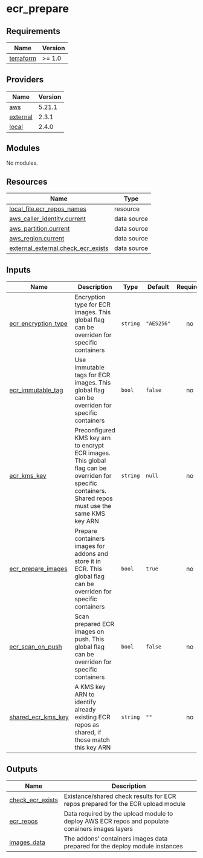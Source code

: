 # ecr_prepare

<!-- BEGINNING OF PRE-COMMIT-TERRAFORM DOCS HOOK -->
## Requirements

| Name | Version |
|------|---------|
| <a name="requirement_terraform"></a> [terraform](#requirement\_terraform) | >= 1.0 |

## Providers

| Name | Version |
|------|---------|
| <a name="provider_aws"></a> [aws](#provider\_aws) | 5.21.1 |
| <a name="provider_external"></a> [external](#provider\_external) | 2.3.1 |
| <a name="provider_local"></a> [local](#provider\_local) | 2.4.0 |

## Modules

No modules.

## Resources

| Name | Type |
|------|------|
| [local_file.ecr_repos_names](https://registry.terraform.io/providers/hashicorp/local/latest/docs/resources/file) | resource |
| [aws_caller_identity.current](https://registry.terraform.io/providers/hashicorp/aws/latest/docs/data-sources/caller_identity) | data source |
| [aws_partition.current](https://registry.terraform.io/providers/hashicorp/aws/latest/docs/data-sources/partition) | data source |
| [aws_region.current](https://registry.terraform.io/providers/hashicorp/aws/latest/docs/data-sources/region) | data source |
| [external_external.check_ecr_exists](https://registry.terraform.io/providers/hashicorp/external/latest/docs/data-sources/external) | data source |

## Inputs

| Name | Description | Type | Default | Required |
|------|-------------|------|---------|:--------:|
| <a name="input_ecr_encryption_type"></a> [ecr\_encryption\_type](#input\_ecr\_encryption\_type) | Encryption type for ECR images. This global flag can be overriden for specific containers | `string` | `"AES256"` | no |
| <a name="input_ecr_immutable_tag"></a> [ecr\_immutable\_tag](#input\_ecr\_immutable\_tag) | Use immutable tags for ECR images. This global flag can be overriden for specific containers | `bool` | `false` | no |
| <a name="input_ecr_kms_key"></a> [ecr\_kms\_key](#input\_ecr\_kms\_key) | Preconfigured KMS key arn to encrypt ECR images. This global flag can be overriden for specific containers. Shared repos must use the same KMS key ARN | `string` | `null` | no |
| <a name="input_ecr_prepare_images"></a> [ecr\_prepare\_images](#input\_ecr\_prepare\_images) | Prepare containers images for addons and store it in ECR. This global flag can be overriden for specific containers | `bool` | `true` | no |
| <a name="input_ecr_scan_on_push"></a> [ecr\_scan\_on\_push](#input\_ecr\_scan\_on\_push) | Scan prepared ECR images on push. This global flag can be overriden for specific containers | `bool` | `false` | no |
| <a name="input_shared_ecr_kms_key"></a> [shared\_ecr\_kms\_key](#input\_shared\_ecr\_kms\_key) | A KMS key ARN to identify already existing ECR repos as shared, if those match this key ARN | `string` | `""` | no |

## Outputs

| Name | Description |
|------|-------------|
| <a name="output_check_ecr_exists"></a> [check\_ecr\_exists](#output\_check\_ecr\_exists) | Existance/shared check results for ECR repos prepared for the ECR upload module |
| <a name="output_ecr_repos"></a> [ecr\_repos](#output\_ecr\_repos) | Data required by the upload module to deploy AWS ECR repos and populate conainers images layers |
| <a name="output_images_data"></a> [images\_data](#output\_images\_data) | The addons' containers images data prepared for the deploy module instances |
<!-- END OF PRE-COMMIT-TERRAFORM DOCS HOOK -->
